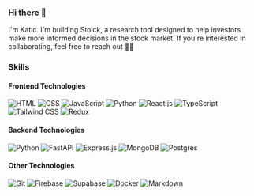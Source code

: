 ### Hi there 👋

<!--
**karthik5699/karthik5699** is a ✨ _special_ ✨ repository because its `README.md` (this file) appears on your GitHub profile.

Here are some ideas to get you started:

- 🔭 I’m currently working on ...
- 🌱 I’m currently learning ...
- 👯 I’m looking to collaborate on ...
- 🤔 I’m looking for help with ...
- 💬 Ask me about ...
- 📫 How to reach me: ...
- 😄 Pronouns: ...
- ⚡ Fun fact: ...
-->

I'm Katic. I'm building Stoick, a research tool designed to help investors make more informed decisions in the stock market. If you're interested in collaborating, feel free to reach out ✌🏻

### Skills
#### Frontend Technologies
![HTML](https://img.shields.io/badge/HTML-black?style=for-the-badge&logo=HTML5)
![CSS](https://img.shields.io/badge/CSS-black?style=for-the-badge&logo=CSS3&logoColor=1572B6)
![JavaScript](https://img.shields.io/badge/JavaScript-black?style=for-the-badge&logo=javascript)
![Python](https://img.shields.io/badge/python-3670A0?style=for-the-badge&logo=python&logoColor=ffdd54)
![React.js](https://img.shields.io/badge/React.js-black?style=for-the-badge&logo=React)
![TypeScript](https://img.shields.io/badge/TypeScript-black?style=for-the-badge&logo=typescript)
![Tailwind CSS](https://img.shields.io/badge/Tailwind-black?style=for-the-badge&logo=tailwindcss)
![Redux](https://img.shields.io/badge/redux-black?style=for-the-badge&logo=redux)

#### Backend Technologies
![Python](https://img.shields.io/badge/Python-black?style=for-the-badge&logo=Python)
![FastAPI](https://img.shields.io/badge/FastAPI-009688?style=for-the-badge&logo=FastAPI&logoColor=white)
![Express.js](https://img.shields.io/badge/Express.js-black?style=for-the-badge&logo=express)
![MongoDB](https://img.shields.io/badge/MongoDB-black?style=for-the-badge&logo=MongoDB)
![Postgres](https://img.shields.io/badge/Postgresql-black?style=for-the-badge&logo=Postgresql)

#### Other Technologies
![Git](https://img.shields.io/badge/Git-black?style=for-the-badge&logo=Git)
![Firebase](https://img.shields.io/badge/Firebase-black?style=for-the-badge&logo=Firebase)
![Supabase](https://shields.io/badge/supabase-black?logo=supabase&style=for-the-badge)
![Docker](https://img.shields.io/badge/Docker-black?style=for-the-badge&logo=docker)
![Markdown](https://img.shields.io/badge/Markdown-black?style=for-the-badge&logo=markdown)
